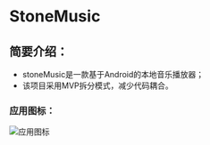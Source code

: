 # StoneMusic

## 简要介绍：
- stoneMusic是一款基于Android的本地音乐播放器；
- 该项目采用MVP拆分模式，减少代码耦合。

### 应用图标：
![应用图标](https://github.com/stoneWangL/StoneMusic/blob/master/app/src/main/res/drawable/anim_log.png)
